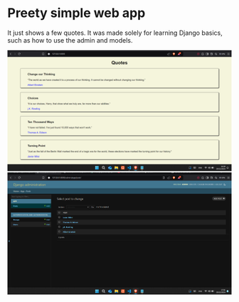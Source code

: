 # Preety simple web app

It just shows a few quotes. It was made solely for learning Django basics, such as how to use the admin and models.

![alt text](image.png)
![alt text](image-1.png)